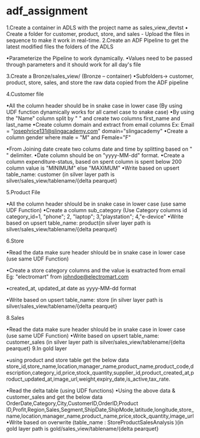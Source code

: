 # adf_assignment

 
1.Create a container in ADLS with the project name as sales_view_devtst
   • Create a folder for customer, product, store, and sales - Upload the files in sequence to make it work in real-time.
2.Create an ADF Pipeline to get the latest modified files the folders of the ADLS
 
  •Parameterize the Pipeline to work dynamically.
•Values need to be passed through parameters and it should work for all day's file
 
 
3.Create a Bronze/sales_view/ (Bronze – container)
   •Subfolders->  customer, product, store, sales, and store the raw data copied from the ADF pipeline	
 
 
4.Customer file
 
  •All the column header should be in snake case in lower case (By using UDF function dynamically works for all camel case to snake case)
  •By using the "Name" column split by " " and create two columns first_name and last_name
  •Create column domain and extract from email columns Ex: Email = "josephrice131@slingacademy.com" domain="slingacademy"
  •Create a column gender where male = "M" and Female="F"
 
  •From Joining date create two colums date and time by splitting based on " " delimiter.
   •Date column should be on "yyyy-MM-dd" format.
  •Create a column expenditure-status, based on spent column is spent below 200 column value is "MINIMUM" else "MAXIMUM"
  •Write based on upsert table_name: customer (in silver layer path is silver/sales_view/tablename/{delta pearquet}

 
5.Product File
 
   •All the column header shlould be in snake case in lower case (use same UDF Function)
   •Create a column sub_category (Use Category columns id category_id=1, "phone"; 2, "laptop"; 3,"playstation"; 4,"e-device"
   •Write based on upsert table_name: product(in silver layer path is silver/sales_view/tablename/{delta pearquet}

 
6.Store
 
   •Read the data make sure header shlould be in snake case in lower case (use same UDF Function)
 
   •Create a store category columns and the value is exatracted from email Eg: "electromart" from johndoe@electromart.com
 
   •created_at, updated_at date as yyyy-MM-dd format
 
•Write based on upsert table_name: store (in silver layer path is silver/sales_view/tablename/{delta pearquet}
 
 
8.Sales
 
   •Read the data make sure header shlould be in snake case in lower case (use same UDF Function)
   •Write based on upsert table_name: customer_sales (in silver layer path is silver/sales_view/tablename/{delta pearquet}
9.In gold layer
 
   •using product and store table get the below data
store_id,store_name,location,manager_name,product_name,product_code,description,category_id,price,stock_quantity,supplier_id,product_created_at,product_updated_at,image_url,weight,expiry_date,is_active,tax_rate.
 
  •Read the delta table (using UDF functions)
  •Using the above data & customer_sales and get the below data
OrderDate,Category,City,CustomerID,OrderID,Product ID,Profit,Region,Sales,Segment,ShipDate,ShipMode,latitude,longitude,store_name,location,manager_name,product_name,price,stock_quantity,image_url 
  •Write based on overwrite (table_name : StoreProductSalesAnalysis )(in gold layer path is gold/sales_view/tablename/{delta pearquet}
